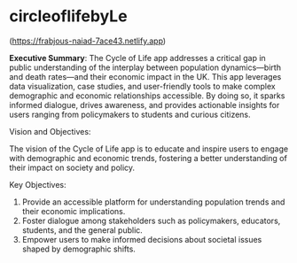 # circleoflifebyLe

(https://frabjous-naiad-7ace43.netlify.app)


**Executive Summary**:
The Cycle of Life app addresses a critical gap in public understanding of the interplay between population dynamics—birth and death rates—and their economic impact in the UK. This app leverages data visualization, case studies, and user-friendly tools to make complex demographic and economic relationships accessible. By doing so, it sparks informed dialogue, drives awareness, and provides actionable insights for users ranging from policymakers to students and curious citizens.

Vision and Objectives:

The vision of the Cycle of Life app is to educate and inspire users to engage with demographic and economic trends, fostering a better understanding of their impact on society and policy.

Key Objectives:
1.	Provide an accessible platform for understanding population trends and their economic implications.
2.	Foster dialogue among stakeholders such as policymakers, educators, students, and the general public.
3.	Empower users to make informed decisions about societal issues shaped by demographic shifts.
